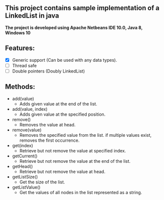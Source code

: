 ## This project contains sample implementation of a LinkedList in java
**The project is developed using Apache Netbeans IDE 10.0, Java 8, Windows 10**

## Features:
   - [X] Generic support (Can be used with any data types).
   - [ ] Thread safe
   - [ ] Double pointers (Doubly LinkedList) 

## Methods:
   - add(value)
     * Adds given value at the end of the list.
   - add(value, index)
     * Adds given value at the specified position.
   - remove()
     * Removes the value at head.
   - remove(value)
     * Removes the specified value from the list. 
       if multiple values exist, removes the first occurrence. 
   - get(index)
     * Retrieve but not remove the value at specified index.
   - getCurrent()
     * Retrieve but not remove the value at the end of the list.
   - getHead()
     * Retrieve but not remove the value at head.
   - getListSize()
     * Get the size of the list.
   - getListValue()
     * Get the values of all nodes in the list represented as a string.